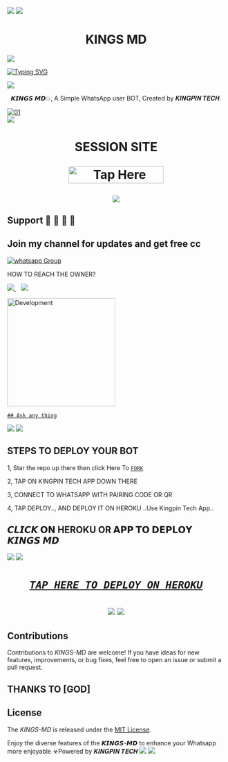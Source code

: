<a><img src='https://i.imgur.com/LyHic3i.gif'/></a>
<a><img src='https://i.imgur.com/LyHic3i.gif'/></a>
 <h1 align="center"> KINGS MD </h1>


<a><img src='https://i.imgur.com/LyHic3i.gif'/></a>
      
[![Typing SVG](https://readme-typing-svg.herokuapp.com?font=Rockstar-ExtraBold&color=blue&lines=𝗔𝗠+𝗞𝗜𝗡𝗚𝗦+𝗠𝗗+𝗪𝗛𝗔𝗧𝗦𝗔𝗣𝗣+𝗠𝗨𝗟𝗧𝗜𝗗𝗘𝗩𝗜𝗖𝗘+𝗕𝗢𝗧;𝗖𝗥𝗘𝗔𝗧𝗘𝗗+𝗕𝗬+𝗞𝗜𝗡𝗚𝗣𝗜𝗡+𝗧𝗘𝗖𝗛)](https://git.io/typing-svg)

<a><img src='https://i.imgur.com/LyHic3i.gif'/></a>
 
<p align="center"> 𝙆𝙄𝙉𝙂𝙎 𝙈𝘿💥, A Simple WhatsApp user BOT, Created by 𝑲𝑰𝑵𝑮𝑷𝑰𝑵 𝑻𝑬𝑪𝑯.
</p>
<p align="center">


  <a href="https://ibb.co/N6NMDtn"><img src="https://telegra.ph/file/96dbdb89ca313c6b5b9d4.jpg" alt="01" border="0" /></a>                     
<a><img src='https://i.imgur.com/LyHic3i.gif'/></a>
 <h1 align="center">  SESSION SITE 


<a href="https://github.com/Kingpin321/SESSION-SITE/tree/main"><img title="Tap Here Open Session Site" src="https://img.shields.io/badge/GET SESSION -h?color=red&style=for-the-badge&logo=msi" width="220" height="38.45"/></a></p>

<a><img src='https://i.imgur.com/LyHic3i.gif'/></a>
## Support 🧧 🧧 🧧 🧧
## Join my channel for updates and get free cc
<a href="https://whatsapp.com/channel/0029Vaihcnh1iUxgTWto0Q0D" target="_blank">
    <img alt="whatsapp Group" src="https://img.shields.io/badge/ Whatsapp Support Channel -25D366?style=for-the-badge&logo=whatsapp&logoColor=white" />
  </a>
</p>


HOW TO REACH THE OWNER? 
 
   
   <a href="https://wa.me/254702626305">
    <img src="https://img.shields.io/badge/WhatsApp-25D366?style=for-the-badge&logo=whatsapp&logoColor=white" />
  </a>&nbsp;&nbsp;
   <a
    
<a href="https://t.me/kingpintech"><img src="https://img.shields.io/badge/Telegram-0088cc?style=for-the-badge&logo=telegram&logoColor=white" /><br>

<img alt="Development" width="250" src="https://media2.giphy.com/media/W9tBvzTXkQopi/giphy.gif?cid=6c09b952xu6syi1fyqfyc04wcfk0qvqe8fd7sop136zxfjyn&ep=v1_internal_gif_by_id&rid=giphy.gif&ct=g" /> </p>

    ## Ask any thing
<a><img src='https://i.imgur.com/LyHic3i.gif'/></a>
<a><img src='https://i.imgur.com/LyHic3i.gif'/></a>

## STEPS TO DEPLOY YOUR BOT


1, Star the repo up there then click Here To  [`FORK`](https://github.com/Kingpin321/KINGS-MD/fork)

2, TAP ON KINGPIN TECH APP DOWN THERE



3, CONNECT TO WHATSAPP WITH PAIRING CODE OR QR



4, TAP DEPLOY.., AND DEPLOY IT ON HEROKU ..Use Kingpin Tech App..

## 𝘾𝙇𝙄𝘾𝙆 𝗢𝗡 HEROKU OR 𝗔𝗣𝗣 𝗧𝗢 𝗗𝗘𝗣𝗟𝗢𝗬  𝙆𝙄𝙉𝙂𝙎 𝙈𝘿

<a><img src='https://i.imgur.com/LyHic3i.gif'/></a>
<a><img src='https://i.imgur.com/LyHic3i.gif'/></a>

 <h1 align="center">

  ***[`TAP HERE TO DEPLOY ON HEROKU`](https://github.com/Kingpin321/DEPLOYMENT-SITE)***





<a><img src='https://i.imgur.com/LyHic3i.gif'/></a>
<a><img src='https://i.imgur.com/LyHic3i.gif'/></a>
   
  




## Contributions


Contributions to *KINGS-MD* are welcome! If you have ideas for new features, improvements, or bug fixes, feel free to open an issue or submit a pull request.
## THANKS TO [GOD]

## License

The *KINGS-MD* is released under the [MIT License](https://opensource.org/licenses/MIT).

Enjoy the diverse features of the *𝙆𝙄𝙉𝙂𝙎-𝙈𝘿*  to enhance your Whatsapp more enjoyable
☣Powered by 𝑲𝑰𝑵𝑮𝑷𝑰𝑵 𝑻𝑬𝑪𝑯
<a><img src='https://i.imgur.com/LyHic3i.gif'/></a>
<a><img src='https://i.imgur.com/LyHic3i.gif'/></a>
